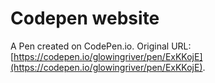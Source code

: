 # Codepen website

A Pen created on CodePen.io. Original URL: [https://codepen.io/glowingriver/pen/ExKKojE](https://codepen.io/glowingriver/pen/ExKKojE).


